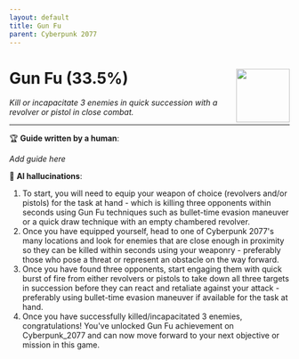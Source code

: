 ```yaml
---
layout: default
title: Gun Fu
parent: Cyberpunk 2077
---
```


# Gun Fu (33.5%) <img style="float: right;" src="https://cdn.cloudflare.steamstatic.com/steamcommunity/public/images/apps/1091500/96b9d0c95bc80867a61a2870c6ddec9ab424f728.jpg" width="96" height="96">

_Kill or incapacitate 3 enemies in quick succession with a revolver or pistol in close combat._

***

:trophy: **Guide written by a human**:

_Add guide here_

:robot: **AI hallucinations**:

1. To start, you will need to equip your weapon of choice (revolvers and/or pistols) for the task at hand - which is killing three opponents within seconds using Gun Fu techniques such as bullet-time evasion maneuver or a quick draw technique with an empty chambered revolver.
2. Once you have equipped yourself, head to one of Cyberpunk 2077's many locations and look for enemies that are close enough in proximity so they can be killed within seconds using your weaponry - preferably those who pose a threat or represent an obstacle on the way forward.
3. Once you have found three opponents, start engaging them with quick burst of fire from either revolvers or pistols to take down all three targets in succession before they can react and retaliate against your attack - preferably using bullet-time evasion maneuver if available for the task at hand.
4. Once you have successfully killed/incapacitated 3 enemies, congratulations! You've unlocked Gun Fu achievement on Cyberpunk_2077 and can now move forward to your next objective or mission in this game.
